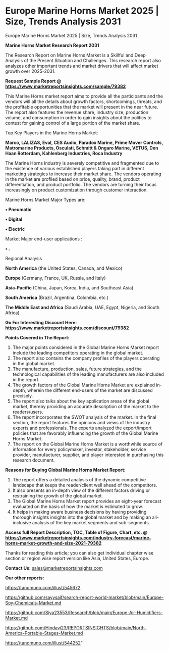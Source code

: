# Europe Marine Horns Market 2025 | Size, Trends Analysis 2031
Europe Marine Horns Market 2025 | Size, Trends Analysis 2031

<strong>Marine Horns Market Research Report 2031</strong>

The Research Report on Marine Horns Market is a Skillful and Deep Analysis of the Present Situation and Challenges. This research report also analyzes other important trends and market drivers that will affect market growth over 2025-2031.

<strong>Request Sample Report @ <a href=https://www.marketreportsinsights.com/sample/79382>https://www.marketreportsinsights.com/sample/79382</a></strong>

This Marine Horns market report aims to provide all the participants and the vendors will all the details about growth factors, shortcomings, threats, and the profitable opportunities that the market will present in the near future. The report also features the revenue share, industry size, production volume, and consumption in order to gain insights about the politics to contest for gaining control of a large portion of the market share.

Top Key Players in the Marine Horns Market:

<strong>Marco, LALIZAS, Eval, CES Audio, Paradox Marine, Prime Mover Controls, Matromarine Products, Osculati, Schmitt & Ongaro Marine, VETUS, Den Haan Rotterdam, Kahlenberg Industries, Roca Industry</strong>

The Marine Horns Industry is severely competitive and fragmented due to the existence of various established players taking part in different marketing strategies to increase their market share. The vendors operating in the market are profiled based on price, quality, brand, product differentiation, and product portfolio. The vendors are turning their focus increasingly on product customization through customer interaction.

Marine Horns Market Major Types are:

<strong>• Pneumatic

• Digital

• Electric</strong>

Market Major end-user applications :

<strong>• .</strong>

Regional Analysis

</u><strong><b>North America</b></strong> (the United States, Canada, and Mexico)

<strong><b>Europe </b></strong>(Germany, France, UK, Russia, and Italy)

<strong><b>Asia-Pacific</b></strong> (China, Japan, Korea, India, and Southeast Asia)

<strong><b>South America</b></strong> (Brazil, Argentina, Colombia, etc.)

<strong><b>The Middle East and Africa</b></strong> (Saudi Arabia, UAE, Egypt, Nigeria, and South Africa)

<strong>Go For Interesting Discount Here: <a href=https://www.marketreportsinsights.com/discount/79382>https://www.marketreportsinsights.com/discount/79382</a></strong>

<strong>Points Covered in The Report:</strong>
<ol>
  <li>The major points considered in the Global Marine Horns Market report include the leading competitors operating in the global market.</li>
  <li>The report also contains the company profiles of the players operating in the global market.</li>
  <li>The manufacture, production, sales, future strategies, and the technological capabilities of the leading manufacturers are also included in the report.</li>
  <li>The growth factors of the Global Marine Horns Market are explained in-depth, wherein the different end-users of the market are discussed precisely.</li>
  <li>The report also talks about the key application areas of the global market, thereby providing an accurate description of the market to the readers/users.</li>
  <li>The report incorporates the SWOT analysis of the market. In the final section, the report features the opinions and views of the industry experts and professionals. The experts analyzed the export/import policies that are favorably influencing the growth of the Global Marine Horns Market.</li>
  <li>The report on the Global Marine Horns Market is a worthwhile source of information for every policymaker, investor, stakeholder, service provider, manufacturer, supplier, and player interested in purchasing this research document.</li>
</ol>
<strong>Reasons for Buying Global Marine Horns Market Report:</strong>

<ol>
  <li>The report offers a detailed analysis of the dynamic competitive landscape that keeps the reader/client well ahead of the competitors.</li>
  <li>It also presents an in-depth view of the different factors driving or restraining the growth of the global market.</li>
  <li>The Global Marine Horns Market report provides an eight-year forecast evaluated on the basis of how the market is estimated to grow.</li>
  <li>It helps in making aware business decisions by having providing thorough insights insights into the global market and by making an all-inclusive analysis of the key market segments and sub-segments.</li>
</ol>
<strong>Access full Report Description, TOC, Table of Figure, Chart, etc. @ <a href=https://www.marketreportsinsights.com/industry-forecast/marine-horns-market-growth-and-size-2021-79382>https://www.marketreportsinsights.com/industry-forecast/marine-horns-market-growth-and-size-2021-79382</a></strong>


Thanks for reading this article; you can also get individual chapter wise section or region wise report version like Asia, United States, Europe.

<strong>Contact Us:</strong>
sales@marketreportsinsights.com

<strong>Our other reports:</strong>

<a href=https://tanomuno.com/illust/545672>https://tanomuno.com/illust/545672</a>

<a href=https://github.com/sayysaif/search-report-world-market/blob/main/Europe-Soy-Chemicals-Market.md>https://github.com/sayysaif/search-report-world-market/blob/main/Europe-Soy-Chemicals-Market.md</a>

<a href=https://github.com/Siya23553/Research/blob/main/Europe-Air-Humidifiers-Market.md>https://github.com/Siya23553/Research/blob/main/Europe-Air-Humidifiers-Market.md</a>

<a href=https://github.com/Hindavi23/REPORTSINSIGHTS/blob/main/North-America-Portable-Stages-Market.md>https://github.com/Hindavi23/REPORTSINSIGHTS/blob/main/North-America-Portable-Stages-Market.md</a>

<a href=https://tanomuno.com/illust/544252>https://tanomuno.com/illust/544252</a>"
